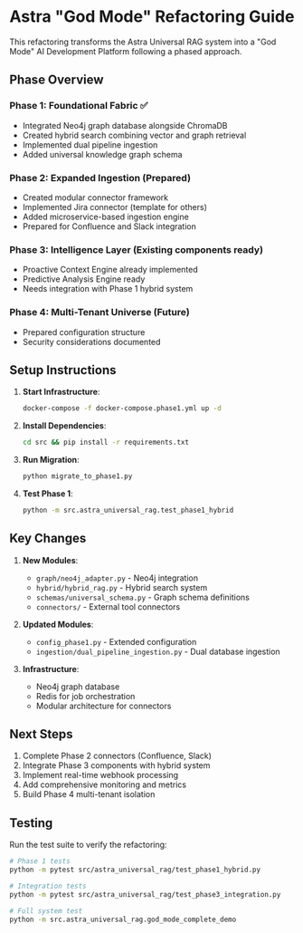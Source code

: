 # Astra "God Mode" Refactoring Guide

This refactoring transforms the Astra Universal RAG system into a "God Mode" AI Development Platform following a phased approach.

## Phase Overview

### Phase 1: Foundational Fabric ✅
- Integrated Neo4j graph database alongside ChromaDB
- Created hybrid search combining vector and graph retrieval
- Implemented dual pipeline ingestion
- Added universal knowledge graph schema

### Phase 2: Expanded Ingestion (Prepared)
- Created modular connector framework
- Implemented Jira connector (template for others)
- Added microservice-based ingestion engine
- Prepared for Confluence and Slack integration

### Phase 3: Intelligence Layer (Existing components ready)
- Proactive Context Engine already implemented
- Predictive Analysis Engine ready
- Needs integration with Phase 1 hybrid system

### Phase 4: Multi-Tenant Universe (Future)
- Prepared configuration structure
- Security considerations documented

## Setup Instructions

1. **Start Infrastructure**:
   ```bash
   docker-compose -f docker-compose.phase1.yml up -d
   ```

2. **Install Dependencies**:
   ```bash
   cd src && pip install -r requirements.txt
   ```

3. **Run Migration**:
   ```bash
   python migrate_to_phase1.py
   ```

4. **Test Phase 1**:
   ```bash
   python -m src.astra_universal_rag.test_phase1_hybrid
   ```

## Key Changes

1. **New Modules**:
   - `graph/neo4j_adapter.py` - Neo4j integration
   - `hybrid/hybrid_rag.py` - Hybrid search system
   - `schemas/universal_schema.py` - Graph schema definitions
   - `connectors/` - External tool connectors

2. **Updated Modules**:
   - `config_phase1.py` - Extended configuration
   - `ingestion/dual_pipeline_ingestion.py` - Dual database ingestion

3. **Infrastructure**:
   - Neo4j graph database
   - Redis for job orchestration
   - Modular architecture for connectors

## Next Steps

1. Complete Phase 2 connectors (Confluence, Slack)
2. Integrate Phase 3 components with hybrid system
3. Implement real-time webhook processing
4. Add comprehensive monitoring and metrics
5. Build Phase 4 multi-tenant isolation

## Testing

Run the test suite to verify the refactoring:
```bash
# Phase 1 tests
python -m pytest src/astra_universal_rag/test_phase1_hybrid.py

# Integration tests
python -m pytest src/astra_universal_rag/test_phase3_integration.py

# Full system test
python -m src.astra_universal_rag.god_mode_complete_demo
```
